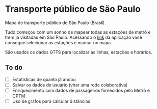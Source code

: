 # Transporte público de São Paulo
Mapa de transporte público de São Paulo (Brasil).

Tudo começou com um sonho de mapear todas as estações de metrô e trem já visitadas em São Paulo. Acessando o [link](https://alimarques-sp-public-transport-app-p3p338.streamlit.app/) da aplicação você consegue selecionar as estações e marcar no mapa.

São usados os dados GTFS para localizar as linhas, estações e horários.

## To do
- [ ] Estatísticas de quanto já andou
- [ ] Salvar os dados do usuário (virar uma rede colaborativa)
- [ ] Enriquecimento com dados de passageiros fornecidos pelo Metrô e CPTM
- [ ] Uso de grafos para calcular distâncias
